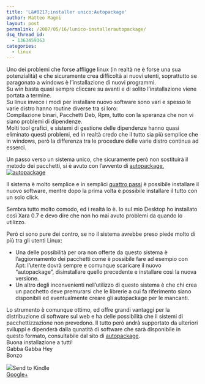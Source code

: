 ```yaml
---
title: 'L&#8217;installer unico:Autopackage'
author: Matteo Magni
layout: post
permalink: /2007/05/16/lunico-installerautopackage/
dsq_thread_id:
  - 1363459363
categories:
  - linux
---
```

<p>Uno dei problemi che forse affligge linux (in realtà ne è forse una sua potenzialità) e che sicuramente crea difficoltà ai nuovi utenti, soprattutto se paragonato a windows è l&#8217;installazione di nuovi programmi.<br />
Su win basta quasi sempre cliccare su avanti e di solito l&#8217;installazione viene portata a termine.<br />
Su linux invece i modi per installare nuovo software sono vari e spesso le varie distro hanno routine diverse tra si loro:<br />
Compilazione binari, Pacchetti Deb, Rpm, tutto con la speranza che non vi siano problemi di dipendenze.<br />
Molti tool grafici, e sistemi di gestione delle dipendenze hanno quasi eliminato questi problemi, ed in realtà credo che il tutto sia più semplice che in windows, però la differenza tra le procedure delle varie distro continua ad esserci.</p>
<p>Un passo verso un sistema unico, che sicuramente però non sostituirà il metodo dei pacchetti, si è avuto con l&#8217;avvento di <a href="http://autopackage.org/">autopackage.<br />
<img src='http://magni.me/wp-content/uploads/2007/05/logo_large.png' alt='autopackage' /></a></p>
<p>Il sistema è molto semplice e in semplici <a href="http://autopackage.sunsite.dk/docs/howto-install/it/">quattro passi</a> è possibile installare il nuovo software, mentre dopo la prima volta è possibile installare il tutto con un solo click.</p>
<p>Sembra tutto molto comodo, ed i realtà lo è. Io sul mio Desktop ho installato così Xara 0.7 e devo dire che non ho mai avuto problemi da quando lo utilizzo.</p>
<p>Però ci sono pure dei contro, se no il sistema avrebbe preso piede molto di più tra gli utenti Linux:</p>
<ul>
<li>Una delle possibilità per ora non offerte da questo sistema è l&#8217;aggiornamento dei pacchetti come è possibile fare ad esempio con Apt: l&#8217;utente dovrà sempre e comunque scaricare il nuovo &#8220;autopackage&#8221;, disinstallare quello precedente e installare così la nuova versione.</li>
<li> Un altro degli inconvenienti nell&#8217;utilizzo di questo sistema è che chi crea un pacchetto deve premurarsi che le librerie a cui fa riferimento siano disponibili ed eventualmente creare gli autopackage per le mancanti.</li>
</ul>
<p>Lo strumento è comunque ottimo, ed offre grandi vantaggi per la distribuzione di software sul web e ha delle possibilità che il sistemi di pacchettizzazione non prevedono. Il tutto però andrà supportato da ulteriori sviluppi e dipenderà dalla qunatità di software che sarà disponibile in questo formato, consultabile dal sito di <a href="http://autopackage.sunsite.dk/packages/">autopackage</a>.<br />
Buona installazione a tutti!<br />
Gabba Gabba Hey<br />
Bonzo</p>
<div class='kindleWidget kindleLight' ><img src="http://magni.me/wp-content/plugins/send-to-kindle/media/white-15.png" /><span>Send to Kindle</span></div><a rel="author" href="https://plus.google.com/111433366670841346629?rel=author"  >Google+</a>